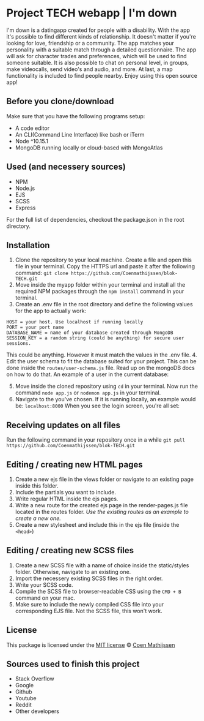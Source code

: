 # Project TECH webapp | I'm down
I'm down is a datingapp created for people with a disability. With the app it's possible to find different kinds of relationship. It doesn't matter if you're looking for love, friendship or a community. The app matches your personality with a suitable match through a detailed questionnaire. The app will ask for character trades and preferences, which will be used to find someone suitable. It is also possible to chat on personal level, in groups, make videocalls, send video's and audio, and more. At last, a map functionality is included to find people nearby. Enjoy using this open source app!

## Before you clone/download 
Make sure that you have the following programs setup:
- A code editor
- An CLI(Command Line Interface) like bash or iTerm
- Node ^10.15.1
- MongoDB running locally or cloud-based with MongoAtlas

## Used (and necessery sources)
- NPM
- Node.js
- EJS
- SCSS
- Express

For the full list of dependencies, checkout the package.json in the root directory.

## Installation
1. Clone the repository to your local machine. Create a file and open this file in your terminal. Copy the HTTPS url and paste it after the following command: 
`git clone https://github.com/Coenmathijssen/blok-TECH.git`
2. Move inside the myapp folder within your terminal and install all the required NPM packages through the 
`npm install`
command in your terminal.
3. Create an .env file in the root directory and define the following values for the app to actually work:
```
HOST = your host. Use localhost if running locally
PORT = your port name
DATABASE_NAME = name of your database created through MongoDB
SESSION_KEY = a random string (could be anything) for secure user sessions.
```
This could be anything. However it must match the values in the .env file.
4. Edit the user schema to fit the database suited for your project. This can be done inside the `routes/user-schema.js` file. Read up on the mongoDB docs on how to do that.
An example of a user in the current database:

5. Move inside the cloned repository using `cd` in your terminal. Now run the command 
`node app.js` or `nodemon app.js` 
in your terminal.
6. Navigate to the you've chosen. If it is running locally, an example would be:
`localhost:8000`
When you see the login screen, you're all set:


## Receiving updates on all files 
Run the following command in your repository once in a while
`git pull https://github.com/Coenmathijssen/blok-TECH.git`

## Editing / creating new HTML pages
1. Create a new ejs file in the views folder or navigate to an existing page inside this folder.
2. Include the partials you want to include.
3. Write regular HTML inside the ejs pages.
4. Write a new route for the created ejs page in the render-pages.js file located in the routes folder. _Use the existing routes as an example to create a new one._
5. Create a new stylesheet and include this in the ejs file (inside the `<head>`)

## Editing / creating new SCSS files
1. Create a new SCSS file with a name of choice inside the static/styles folder. Otherwise, navigate to an existing one.
2. Import the necessery existing SCSS files in the right order.
3. Write your SCSS code.
4. Compile the SCSS file to browser-readable CSS using the 
`CMD + B` 
command on your mac.
5. Make sure to include the newly compiled CSS file into your corresponding EJS file. Not the SCSS file, this won't work.

## License
This package is licensed under the [MIT license](https://github.com/Coenmathijssen/NPM-boilerplate/blob/master/LICENSE) © [Coen Mathijssen](https://www.coenmathijssen.nl/)

## Sources used to finish this project
- Stack Overflow
- Google
- Github
- Youtube
- Reddit
- Other developers
